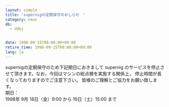 ```yaml
---
layout: simple
title: 'supernigの定期保守のおしらせ　'
category: news
db:
  - ddbj


date: 1998-09-15T00:00:00+09:00
retire_time: 1998-09-15T00:00:00+09:00
lang: ja
---
```


supernigの定期保守のため下記期日におきまして supernig のサービスを停止させて頂きます。なお，今回はマシンの総点検を実施する関係上， 停止時間が長くなっておりますのでご注意下さい。 皆様のご理解とご協力をお願い致します。<br>期日：<br>1998年 9月 18日（金）9:00 から 19日（土）15:00 まで
